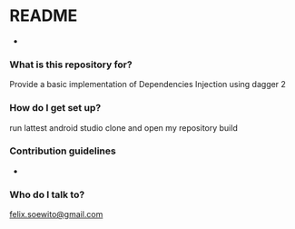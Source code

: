 # README #

- 

### What is this repository for? ###

Provide a basic implementation of Dependencies Injection using dagger 2

### How do I get set up? ###


run lattest android studio
clone and open my repository
build

### Contribution guidelines ###

-

### Who do I talk to? ###

felix.soewito@gmail.com